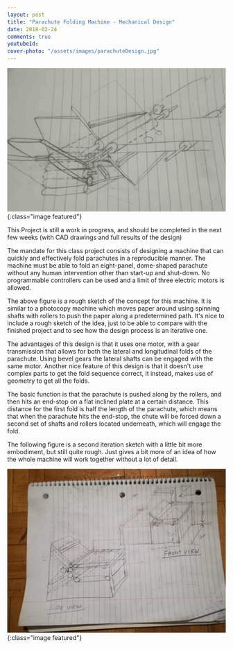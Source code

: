 ```yaml
---
layout: post
title: "Parachute Folding Machine - Mechanical Design"
date: 2018-02-24
comments: true
youtubeId: 
cover-photo: "/assets/images/parachuteDesign.jpg"
---
```


<!-- Parachute image will go here -->
![Parachute Machine](/assets/images/parachuteDesign.jpg){:class="image featured"}

This Project is still a work in progress, and should be completed in the next few weeks (with CAD drawings and full results of the design)

The mandate for this class project consists of designing a machine that can quickly and effectively fold parachutes in a reproducible manner. The machine must be able to fold an eight-panel, dome-shaped parachute without any human intervention other than start-up and shut-down. No programmable controllers can be used and a limit of three electric motors is allowed.

The above figure is a rough sketch of the concept for this machine. It is similar to a photocopy machine which moves paper around using spinning shafts with rollers to push the paper along a predetermined path. It's nice to include a rough sketch of the idea, just to be able to compare with the finished project and to see how the design process is an iterative one.

The advantages of this design is that it uses one motor, with a gear transmission that allows for both the lateral and longitudinal folds of the parachute. Using bevel gears the lateral shafts can be engaged with the same motor. Another nice feature of this design is that it doesn't use complex parts to get the fold sequence correct, it instead, makes use of geometry to get all the folds.

The basic function is that the parachute is pushed along by the rollers, and then hits an end-stop on a flat inclined plate at a certain distance. This distance for the first fold is half the length of the parachute, which means that when the parachute hits the end-stop, the chute will be forced down a second set of shafts and rollers located underneath, which will engage the fold.

The following figure is a second iteration sketch with a little bit more embodiment, but still quite rough. Just gives a bit more of an idea of how the whole machine will work together without a lot of detail.

<!-- Parachute image will go here -->
![Parachute Machine](/assets/images/parachute2.jpg){:class="image featured"}